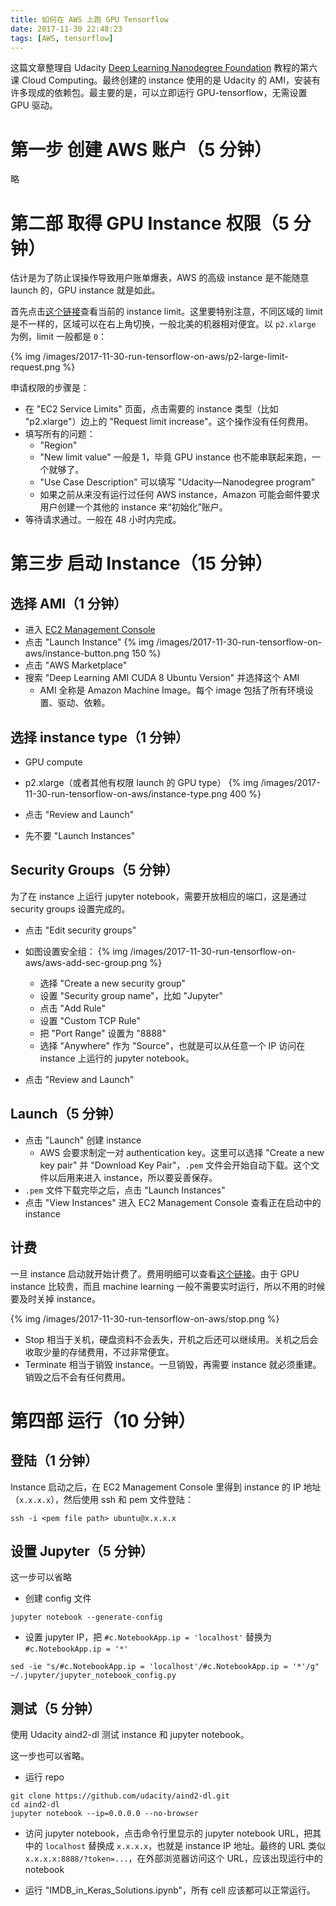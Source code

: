 ```yaml
---
title: 如何在 AWS 上跑 GPU Tensorflow
date: 2017-11-30 22:48:23
tags: [AWS, tensorflow]
---
```


这篇文章整理自 Udacity [Deep Learning Nanodegree Foundation](https://www.udacity.com/course/deep-learning-nanodegree-foundation--nd101) 教程的第六课 Cloud Computing。最终创建的 instance 使用的是 Udacity 的 AMI，安装有许多现成的依赖包。最主要的是，可以立即运行 GPU-tensorflow，无需设置 GPU 驱动。

# 第一步 创建 AWS 账户（5 分钟）
略

# 第二部 取得 GPU Instance 权限（5 分钟）
估计是为了防止误操作导致用户账单爆表，AWS 的高级 instance 是不能随意 launch 的，GPU instance 就是如此。

首先点击[这个链接](https://console.aws.amazon.com/ec2/v2/home?#Limits)查看当前的 instance limit。这里要特别注意，不同区域的 limit 是不一样的，区域可以在右上角切换，一般北美的机器相对便宜。以 `p2.xlarge` 为例，limit 一般都是 `0`：

{% img /images/2017-11-30-run-tensorflow-on-aws/p2-large-limit-request.png %}

申请权限的步骤是：
- 在 "EC2 Service Limits" 页面，点击需要的 instance 类型（比如 "p2.xlarge"）边上的 "Request limit increase"。这个操作没有任何费用。
- 填写所有的问题：
  - "Region"
  - "New limit value" 一般是 1，毕竟 GPU instance 也不能串联起来跑，一个就够了。
  - "Use Case Description" 可以填写 "Udacity—Nanodegree program"
  - 如果之前从来没有运行过任何 AWS instance，Amazon 可能会邮件要求用户创建一个其他的 instance 来“初始化”账户。
- 等待请求通过。一般在 48 小时内完成。

# 第三步 启动 Instance（15 分钟）

## 选择 AMI（1 分钟）
- 进入 [EC2 Management Console](https://console.aws.amazon.com/ec2/v2/home)
- 点击 "Launch Instance"
  {% img /images/2017-11-30-run-tensorflow-on-aws/instance-button.png 150 %}
- 点击 "AWS Marketplace"
- 搜索 "Deep Learning AMI CUDA 8 Ubuntu Version" 并选择这个 AMI
  - AMI 全称是 Amazon Machine Image。每个 image 包括了所有环境设置、驱动、依赖。

## 选择 instance type（1 分钟）
- GPU compute
- p2.xlarge（或者其他有权限 launch 的 GPU type）
  {% img /images/2017-11-30-run-tensorflow-on-aws/instance-type.png 400 %}

- 点击 "Review and Launch"
- 先不要 "Launch Instances"

## Security Groups（5 分钟）
为了在 instance 上运行 jupyter notebook，需要开放相应的端口，这是通过 security groups 设置完成的。

- 点击 "Edit security groups"
- 如图设置安全组：
  {% img /images/2017-11-30-run-tensorflow-on-aws/aws-add-sec-group.png %}
  - 选择 "Create a new security group"
  - 设置 "Security group name"，比如 "Jupyter"
  - 点击 "Add Rule"
  - 设置 "Custom TCP Rule"
  - 把 "Port Range" 设置为 "8888"
  - 选择 "Anywhere" 作为 "Source"，也就是可以从任意一个 IP 访问在 instance 上运行的 jupyter notebook。

- 点击 "Review and Launch"

## Launch（5 分钟）
- 点击 "Launch" 创建 instance
  - AWS 会要求制定一对 authentication key。这里可以选择 "Create a new key pair" 并 "Download Key Pair"，`.pem` 文件会开始自动下载。这个文件以后用来进入 instance，所以要妥善保存。
- `.pem` 文件下载完毕之后，点击 "Launch Instances"
- 点击 "View Instances" 进入 EC2 Management Console 查看正在启动中的 instance

## 计费
一旦 instance 启动就开始计费了。费用明细可以查看[这个链接](https://aws.amazon.com/ec2/pricing/on-demand/)。由于 GPU instance 比较贵，而且 machine learning 一般不需要实时运行，所以不用的时候要及时关掉 instance。

{% img /images/2017-11-30-run-tensorflow-on-aws/stop.png %}

- Stop 相当于关机，硬盘资料不会丢失，开机之后还可以继续用。关机之后会收取少量的存储费用，不过非常便宜。
- Terminate 相当于销毁 instance。一旦销毁，再需要 instance 就必须重建。销毁之后不会有任何费用。

# 第四部 运行（10 分钟）

## 登陆（1 分钟）
Instance 启动之后，在 EC2 Management Console 里得到 instance 的 IP 地址（`x.x.x.x`），然后使用 ssh 和 pem 文件登陆：
```
ssh -i <pem file path> ubuntu@x.x.x.x
```

## 设置 Jupyter（5 分钟）
这一步可以省略

- 创建 config 文件
```
jupyter notebook --generate-config

```

- 设置 jupyter IP，把 `#c.NotebookApp.ip = 'localhost'` 替换为 `#c.NotebookApp.ip = '*'`
```
sed -ie "s/#c.NotebookApp.ip = 'localhost'/#c.NotebookApp.ip = '*'/g" ~/.jupyter/jupyter_notebook_config.py
```

## 测试（5 分钟）

使用 Udacity aind2-dl 测试 instance 和 jupyter notebook。

这一步也可以省略。

- 运行 repo
```
git clone https://github.com/udacity/aind2-dl.git
cd aind2-dl
jupyter notebook --ip=0.0.0.0 --no-browser
```
- 访问 jupyter notebook，点击命令行里显示的 jupyter notebook URL，把其中的 `localhost` 替换成 `x.x.x.x`，也就是 instance IP 地址。最终的 URL 类似 `x.x.x.x:8888/?token=...`，在外部浏览器访问这个 URL，应该出现运行中的 notebook

- 运行 "IMDB_in_Keras_Solutions.ipynb"，所有 cell 应该都可以正常运行。
